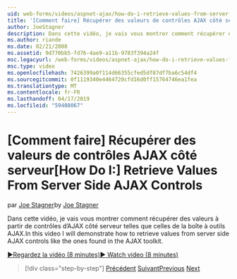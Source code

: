 ```yaml
---
uid: web-forms/videos/aspnet-ajax/how-do-i-retrieve-values-from-server-side-ajax-controls
title: '[Comment faire] Récupérer des valeurs de contrôles AJAX côté serveur | Microsoft Docs'
author: JoeStagner
description: Dans cette vidéo, je vais vous montrer comment récupérer des valeurs à partir de contrôles d’AJAX côté serveur telles que celles de la boîte à outils AJAX.
ms.author: riande
ms.date: 02/21/2008
ms.assetid: 9d770bb5-fd76-4ae9-a11b-9783f394a24f
msc.legacyurl: /web-forms/videos/aspnet-ajax/how-do-i-retrieve-values-from-server-side-ajax-controls
msc.type: video
ms.openlocfilehash: 7426399a0f114d66355cfed5df87df7ba6c54df4
ms.sourcegitcommit: 0f1119340e4464720cfd16d0ff15764746ea1fea
ms.translationtype: MT
ms.contentlocale: fr-FR
ms.lasthandoff: 04/17/2019
ms.locfileid: "59408067"
---
```

# <a name="how-do-i-retrieve-values-from-server-side-ajax-controls"></a><span data-ttu-id="defba-103">[Comment faire] Récupérer des valeurs de contrôles AJAX côté serveur</span><span class="sxs-lookup"><span data-stu-id="defba-103">[How Do I:] Retrieve Values From Server Side AJAX Controls</span></span>

<span data-ttu-id="defba-104">par [Joe Stagner](https://github.com/JoeStagner)</span><span class="sxs-lookup"><span data-stu-id="defba-104">by [Joe Stagner](https://github.com/JoeStagner)</span></span>

<span data-ttu-id="defba-105">Dans cette vidéo, je vais vous montrer comment récupérer des valeurs à partir de contrôles d’AJAX côté serveur telles que celles de la boîte à outils AJAX.</span><span class="sxs-lookup"><span data-stu-id="defba-105">In this video I will demonstrate how to retrieve values from server side AJAX controls like the ones found in the AJAX toolkit.</span></span>

[<span data-ttu-id="defba-106">&#9654;Regardez la vidéo (8 minutes)</span><span class="sxs-lookup"><span data-stu-id="defba-106">&#9654; Watch video (8 minutes)</span></span>](https://channel9.msdn.com/Blogs/ASP-NET-Site-Videos/how-do-i-retrieve-values-from-server-side-ajax-controls)

> [!div class="step-by-step"]
> <span data-ttu-id="defba-107">[Précédent](how-do-i-associate-ajax-client-behavior-with-an-aspnet-server-control.md)
> [Suivant](two-simple-techniques-for-triggering-updates-to-update-panels.md)</span><span class="sxs-lookup"><span data-stu-id="defba-107">[Previous](how-do-i-associate-ajax-client-behavior-with-an-aspnet-server-control.md)
[Next](two-simple-techniques-for-triggering-updates-to-update-panels.md)</span></span>
